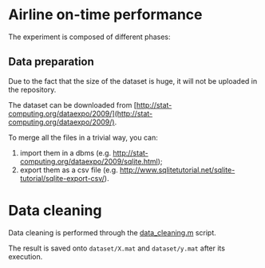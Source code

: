 # Airline on-time performance

The experiment is composed of different phases:

## Data preparation

Due to the fact that the size of the dataset is huge, it will not be uploaded in the repository.

The dataset can be downloaded from [http://stat-computing.org/dataexpo/2009/](http://stat-computing.org/dataexpo/2009/).

To merge all the files in a trivial way, you can:

1. import them in a dbms (e.g. http://stat-computing.org/dataexpo/2009/sqlite.html);
2. export them as a csv file (e.g. http://www.sqlitetutorial.net/sqlite-tutorial/sqlite-export-csv/).

# Data cleaning

Data cleaning is performed through the [data_cleaning.m](data_cleaning.m) script.

The result is saved onto `dataset/X.mat` and `dataset/y.mat` after its execution.
